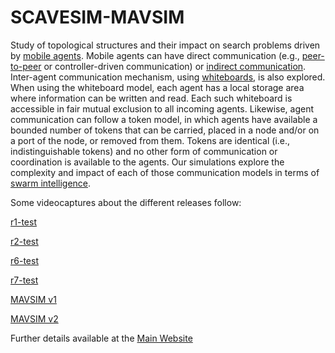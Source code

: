 # SCAVESIM-MAVSIM

Study of topological structures and their impact on search problems driven by [mobile agents](https://en.wikipedia.org/wiki/Mobile_agent). Mobile agents can have direct communication (e.g., [peer-to-peer](https://en.wikipedia.org/wiki/Peer-to-peer) or controller-driven communication) or [indirect communication](https://en.wikipedia.org/wiki/Decentralised_system). Inter-agent communication mechanism, using [whiteboards](https://en.wikipedia.org/wiki/Decentralised_system#Artificial_intelligence_and_robotics), is also explored. When using the whiteboard model, each agent has a local storage area where information can be written and read. Each such whiteboard is accessible in fair mutual exclusion to all incoming agents. Likewise, agent communication can follow a token model, in which agents have available a bounded number of tokens that can be carried, placed in a node and/or on a port of the node, or removed from them. Tokens are identical (i.e., indistinguishable tokens) and no other form of communication or coordination is available to the agents. Our simulations explore the complexity and impact of each of those communication models in terms of [swarm intelligence](https://en.wikipedia.org/wiki/Swarm_intelligence). 

Some videocaptures about the different releases follow:

[r1-test](https://youtu.be/_R9daWaxWM0)

[r2-test](http://youtu.be/YbZpcJHpdGc)

[r6-test](http://youtu.be/bMiXqhgFfa8)

[r7-test](http://youtu.be/B-PdgEmdmxQ)

[MAVSIM v1](http://youtu.be/ePn1VMsyFHw)

[MAVSIM v2](http://youtu.be/_F7AbmR-QDM)

Further details available at the [Main Website](http://www-public.imtbs-tsp.eu/~garcia_a/web/prototypes/mavsim/)
